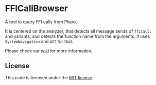 # FFICallBrowser

A tool to query FFI calls from Pharo.

It is centered on the analyzer, that detects all message sends of `ffiCall:` and variants, and detects the function name from the arguments.
It uses `SystemNavigation` and `AST` for that.

Please check our [wiki](../../wiki) for more information.

## License

This code is licensed under the [MIT license](./LICENSE).
